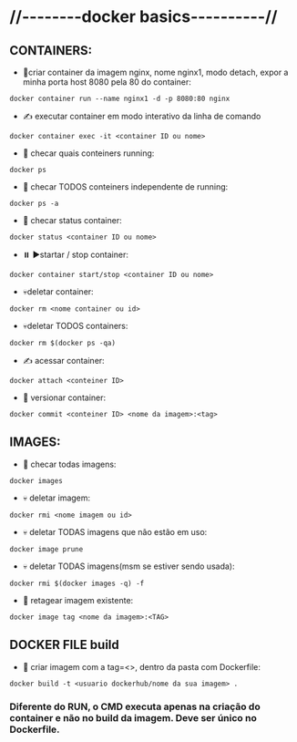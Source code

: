 # //--------docker basics----------//
## CONTAINERS:
- :baby:criar container da imagem nginx, nome nginx1, modo detach, expor a minha porta host 8080 pela 80 do container:
~~~
docker container run --name nginx1 -d -p 8080:80 nginx
~~~
- :writing_hand: executar container em modo interativo da linha de comando
~~~
docker container exec -it <container ID ou nome>
~~~
- :eyes: checar quais conteiners running:
~~~
docker ps 
~~~
- :eyes: checar TODOS conteiners independente de running:
~~~
docker ps -a
~~~
- :eyes: checar status container:
~~~
docker status <container ID ou nome>
~~~
- :pause_button: :arrow_forward:startar / stop container:
~~~
docker container start/stop <container ID ou nome>
~~~
- :skull:deletar container:
~~~
docker rm <nome container ou id>
~~~
- :skull:deletar TODOS containers:
~~~
docker rm $(docker ps -qa)
~~~
- :writing_hand: acessar container:
~~~
docker attach <conteiner ID>
~~~
- :trident: versionar container:
~~~
docker commit <conteiner ID> <nome da imagem>:<tag>
~~~
## IMAGES:
- :eyes: checar todas imagens:
~~~
docker images
~~~
- :skull: deletar imagem:
~~~
docker rmi <nome imagem ou id>
~~~
- :skull: deletar TODAS imagens que não estão em uso:
~~~
docker image prune
~~~
- :skull: deletar TODAS imagens(msm se estiver sendo usada):
~~~
docker rmi $(docker images -q) -f
~~~
- :currency_exchange: retagear imagem existente:
~~~
docker image tag <nome da imagem>:<TAG>
~~~
## DOCKER FILE build
- :baby: criar imagem com a tag=<>, dentro da pasta com Dockerfile:
~~~
docker build -t <usuario dockerhub/nome da sua imagem> .
~~~
### Diferente do RUN, o CMD executa apenas na criação do container e não no build da imagem. Deve ser único no Dockerfile.
